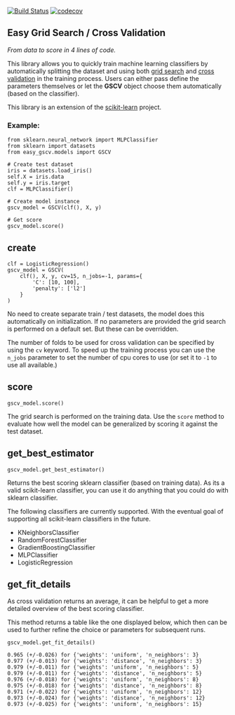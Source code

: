 [![Build Status](https://travis-ci.org/Jasper-Koops/easy-gscv.svg?branch=master)](https://travis-ci.org/Jasper-Koops/easy-gscv)
[![codecov](https://codecov.io/gh/Jasper-Koops/easy-gscv/branch/master/graph/badge.svg)](https://codecov.io/gh/Jasper-Koops/easy-gscv)

## Easy Grid Search / Cross Validation

*From data to score in 4 lines of code.*

This library allows you to quickly train machine learning classifiers by
automatically splitting the dataset and using both
[grid search](https://en.wikipedia.org/wiki/Hyperparameter_optimization) and [cross validation](https://en.wikipedia.org/wiki/Cross-validation_(statistics)) in the training process. Users can either pass define the parameters themselves or let the **GSCV** object
choose them automatically (based on the classifier).

This library is an extension of the [scikit-learn](http://scikit-learn.org/stable/index.html) project.


### Example:

```
from sklearn.neural_network import MLPClassifier
from sklearn import datasets
from easy_gscv.models import GSCV

# Create test dataset
iris = datasets.load_iris()
self.X = iris.data
self.y = iris.target
clf = MLPClassifier()

# Create model instance
gscv_model = GSCV(clf(), X, y)

# Get score
gscv_model.score()

```


## create

```
clf = LogisticRegression()
gscv_model = GSCV(
    clf(), X, y, cv=15, n_jobs=-1, params={
        'C': [10, 100],
        'penalty': ['l2']
    }
)
```

No need to create separate train / test datasets, the model does this
automatically on initialization.
If no parameters are provided the grid search is performed on a default set.
But these can be overridden.

The number of folds to be used for cross validation can be specified
by using the `cv` keyword.
To speed up the training process you can use the `n_jobs` parameter to
set the number of cpu cores to use (or set it to `-1` to use all available.)


## score

```
gscv_model.score()
```

The grid search is performed on the training data. Use the `score` method to evaluate
how well the model can be generalized by scoring it against the test dataset.


## get_best_estimator

```
gscv_model.get_best_estimator()
```

Returns the best scoring sklearn classifier (based on training data).
As its a valid scikit-learn classifier, you can use it do anything that
you could do with sklearn classifier.

The following classifiers are currently supported. With the eventual goal of
supporting all scikit-learn classifiers in the future.

* KNeighborsClassifier
* RandomForestClassifier
* GradientBoostingClassifier
* MLPClassifier
* LogisticRegression


## get_fit_details

As cross validation returns an average, it can be helpful to
get a more detailed overview of the best scoring classifier.

This method returns a table like the one displayed below, which
then can be used to further refine the choice or parameters for
subsequent runs.

```
gscv_model.get_fit_details()

0.965 (+/-0.026) for {'weights': 'uniform', 'n_neighbors': 3}
0.977 (+/-0.013) for {'weights': 'distance', 'n_neighbors': 3}
0.979 (+/-0.011) for {'weights': 'uniform', 'n_neighbors': 5}
0.979 (+/-0.011) for {'weights': 'distance', 'n_neighbors': 5}
0.976 (+/-0.018) for {'weights': 'uniform', 'n_neighbors': 8}
0.975 (+/-0.018) for {'weights': 'distance', 'n_neighbors': 8}
0.971 (+/-0.022) for {'weights': 'uniform', 'n_neighbors': 12}
0.973 (+/-0.024) for {'weights': 'distance', 'n_neighbors': 12}
0.973 (+/-0.025) for {'weights': 'uniform', 'n_neighbors': 15}

```
